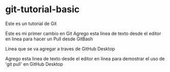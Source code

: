 # git-tutorial-basic
Este es un tutorial de Git

Este es mi primer cambio en Git
Agrego esta linea de texto desde el editor en linea para hacer un Pull desde GitBash

Linea que se va agregar a traves de GitHub Desktop

Agrego esta linea de texto desde el editor en linea para demostrar el uso de 'git pull' en GitHub Desktop
